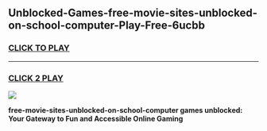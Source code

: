 
## Unblocked-Games-free-movie-sites-unblocked-on-school-computer-Play-Free-6ucbb
<h3>
<a href="https://premium76.site?title=free-movie-sites-unblocked-on-school-computer&ref=10A">CLICK TO PLAY</a></h3>
<hr>

<h3>
<a href="https://premium76.site?title=free-movie-sites-unblocked-on-school-computer&ref=10A">CLICK 2 PLAY</a>
  
</h3>

<a href="https://premium76.site?title=free-movie-sites-unblocked-on-school-computer&ref=10A"><img src="https://clearcache.store/games.png"></a>


**free-movie-sites-unblocked-on-school-computer games unblocked: Your Gateway to Fun and Accessible Online Gaming**
